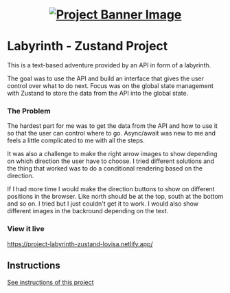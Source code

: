 <h1 align="center">
  <a href="">
    <img src="./src/assets/banner.svg" alt="Project Banner Image">
  </a>
</h1>

# Labyrinth - Zustand Project

This is a text-based adventure provided by an API in form of a labyrinth.

The goal was to use the API and build an interface that gives the user control over what to do next. Focus was on the global state management with Zustand to store the data from the API into the global state.

### The Problem

The hardest part for me was to get the data from the API and how to use it so that the user can control where to go. Async/await was new to me and feels a little complicated to me with all the steps.

It was also a challenge to make the right arrow images to show depending on which direction the user have to choose. I tried different solutions and the thing that worked was to do a conditional rendering based on the direction.

If I had more time I would make the direction buttons to show on different positions in the browser. Like north should be at the top, south at the bottom and so on. I tried but I just couldn't get it to work. I would also show different images in the backround depending on the text.

### View it live

https://project-labyrinth-zustand-lovisa.netlify.app/

## Instructions

<a href="instructions.md">
   See instructions of this project
  </a>
